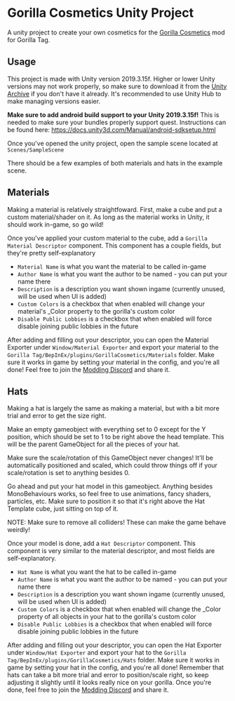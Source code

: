 # Gorilla Cosmetics Unity Project

A unity project to create your own cosmetics for the [Gorilla Cosmetics](https://github.com/legoandmars/GorillaCosmetics) mod for Gorilla Tag.

## Usage
This project is made with Unity version 2019.3.15f. Higher or lower Unity versions may not work properly, so make sure to download it from the [Unity Archive](https://unity3d.com/get-unity/download/archive) if you don't have it already. It's recommended to use Unity Hub to make managing versions easier.

**Make sure to add android build support to your Unity 2019.3.15f!** This is needed to make sure your bundles properly support quest. Instructions can be found here: https://docs.unity3d.com/Manual/android-sdksetup.html

Once you've opened the unity project, open the sample scene located at `Scenes/SampleScene`

There should be a few examples of both materials and hats in the example scene.

## Materials
Making a material is relatively straightfoward. First, make a cube and put a custom material/shader on it. As long as the material works in Unity, it should work in-game, so go wild!

Once you've applied your custom material to the cube, add a `Gorilla Material Descriptor` component. This component has a couple fields, but they're pretty self-explanatory

* `Material Name` is what you want the material to be called in-game
* `Author Name` is what you want the author to be named - you can put your name there
* `Description` is a description you want shown ingame (currently unused, will be used when UI is added)
* `Custom Colors` is a checkbox that when enabled will change your material's _Color property to the gorilla's custom color
* `Disable Public Lobbies` is a checkbox that when enabled will force disable joining public lobbies in the future

After adding and filling out your descriptor, you can open the Material Exporter under `Window/Material Exporter` and export your material to the `Gorilla Tag/BepInEx/plugins/GorillaCosmetics/Materials` folder. Make sure it works in game by setting your material in the config, and you're all done! Feel free to join the [Modding Discord](https://discord.gg/PfVcua5Qaf) and share it.

## Hats
Making a hat is largely the same as making a material, but with a bit more trial and error to get the size right. 

Make an empty gameobject with everything set to 0 except for the Y position, which should be set to 1 to be right above the head template. This will be the parent GameObject for all the pieces of your hat. 

Make sure the scale/rotation of this GameObject never changes! It'll be automatically positioned and scaled, which could throw things off if your scale/rotation is set to anything besides 0.

Go ahead and put your hat model in this gameobject. Anything besides MonoBehaviours works, so feel free to use animations, fancy shaders, particles, etc. Make sure to position it so that it's right above the Hat Template cube, just sitting on top of it. 

NOTE: Make sure to remove all colliders! These can make the game behave weirdly!

Once your model is done, add a `Hat Descriptor` component. This component is very similar to the material descriptor, and most fields are self-explanatory.

* `Hat Name` is what you want the hat to be called in-game
* `Author Name` is what you want the author to be named - you can put your name there
* `Description` is a description you want shown ingame (currently unused, will be used when UI is added)
* `Custom Colors` is a checkbox that when enabled will change the _Color property of all objects in your hat to the gorilla's custom color
* `Disable Public Lobbies` is a checkbox that when enabled will force disable joining public lobbies in the future

After adding and filling out your descriptor, you can open the Hat Exporter under `Window/Hat Exporter` and export your hat to the `Gorilla Tag/BepInEx/plugins/GorillaCosmetics/Hats` folder. Make sure it works in game by setting your hat in the config, and you're all done! Remember that hats can take a bit more trial and error to position/scale right, so keep adjusting it slightly until it looks really nice on your gorilla. Once you're done, feel free to join the [Modding Discord](https://discord.gg/PfVcua5Qaf) and share it.